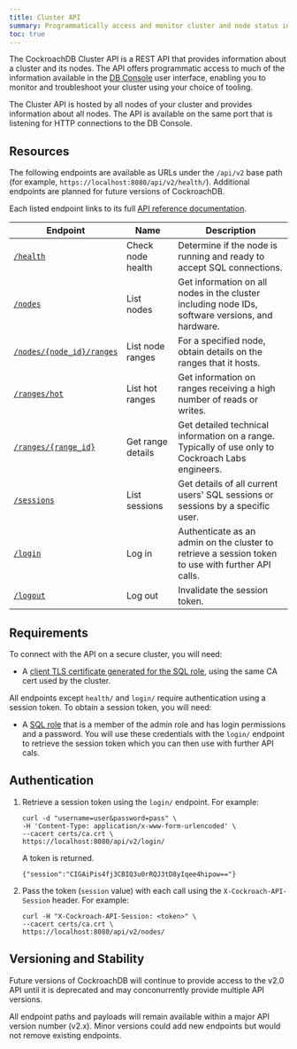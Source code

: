 ```yaml
---
title: Cluster API
summary: Programmatically access and monitor cluster and node status information with a RESTful API.
toc: true
---
```


The CockroachDB Cluster API is a REST API that provides information about a cluster and its nodes. The API offers programmatic access to much of the information available in the [DB Console](ui-overview.html) user interface, enabling you to monitor and troubleshoot your cluster using your choice of tooling.

The Cluster API is hosted by all nodes of your cluster and provides information about all nodes. The API is available on the same port that is listening for HTTP connections to the DB Console.

## Resources

The following endpoints are available as URLs under the `/api/v2` base path (for example, `https://localhost:8080/api/v2/health/`). Additional endpoints are planned for future versions of CockroachDB.

Each listed endpoint links to its full [API reference documentation](../api/cluster/v2.html).

Endpoint | Name | Description
--- | --- | ---
[`/health`](../api/cluster/v2.html#operation/health) | Check node health | Determine if the node is running and ready to accept SQL connections.
[`/nodes`](../api/cluster/v2.html#operation/listNodes) | List nodes | Get information on all nodes in the cluster including node IDs, software versions, and hardware.
[`/nodes/{node_id}/ranges`](../api/cluster/v2.html#operation/listNodeRanges) | List node ranges | For a specified node, obtain details on the ranges that it hosts. 
[`/ranges/hot`](../api/cluster/v2.html#operation/listHotRanges) | List hot ranges | Get information on ranges receiving a high number of reads or writes.
[`/ranges/{range_id}`](../api/cluster/v2.html#operation/listRange) | Get range details | Get detailed technical information on a range. Typically of use only to Cockroach Labs engineers.
[`/sessions`](../api/cluster/v2.html#operation/listSessions) | List sessions | Get details of all current users' SQL sessions or sessions by a specific user.
[`/login`](../api/cluster/v2.html#operation/login) | Log in | Authenticate as an admin on the cluster to retrieve a session token to use with further API calls.
[`/logout`](../api/cluster/v2.html#operation/logout) | Log out | Invalidate the session token.

## Requirements

To connect with the API on a secure cluster, you will need:

* A [client TLS certificate generated for the SQL role](cockroach-cert.html#create-the-certificate-and-key-pair-for-a-client), using the same CA cert used by the cluster. 

All endpoints except `health/` and `login/` require authentication using a session token. To obtain a session token, you will need:

* A [SQL role](create-role.html) that is a member of the admin role and has login permissions and a password. You will use these credentials with the `login/` endpoint to retrieve the session token which you can then use with further API cals.

## Authentication

1. Retrieve a session token using the `login/` endpoint. For example:

   ``` shell
   curl -d "username=user&password=pass" \
   -H 'Content-Type: application/x-www-form-urlencoded' \
   --cacert certs/ca.crt \
   https://localhost:8080/api/v2/login/
   ```

   A token is returned.

   ``` shell
   {"session":"CIGAiPis4fj3CBIQ3u0rRQJ3tD8yIqee4hipow=="}
   ```

2. Pass the token (`session` value) with each call using the `X-Cockroach-API-Session` header. For example:

   ``` shell
   curl -H "X-Cockroach-API-Session: <token>" \
   --cacert certs/ca.crt \
   https://localhost:8080/api/v2/nodes/
   ```

## Versioning and Stability

Future versions of CockroachDB will continue to provide access to the v2.0 API until it is deprecated and may conconurrently provide multiple API versions.

All endpoint paths and payloads will remain available within a major API version number (v2.x). Minor versions could add new endpoints but would not remove existing endpoints.
